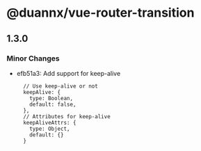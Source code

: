 # @duannx/vue-router-transition

## 1.3.0

### Minor Changes

- efb51a3: Add support for keep-alive

  ```
    // Use keep-alive or not
    keepAlive: {
      type: Boolean,
      default: false,
    },
    // Attributes for keep-alive
    keepAliveAttrs: {
      type: Object,
      default: {}
    }
  ```
